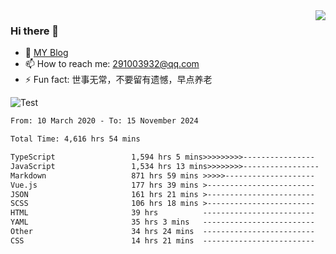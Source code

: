 <img align='right' src='https://github-readme-stats.vercel.app/api?username=niaogege&show_icons=true&theme=radical'/>

### Hi there 👋

- 🌱 [MY Blog](https://bythewayer.com/)
- 📫 How to reach me: 291003932@qq.com
- ⚡ Fun fact:  世事无常，不要留有遗憾，早点养老

![Test](https://github-readme-stats.vercel.app/api/top-langs/?username=niaogege&layout=compact)

<!--START_SECTION:waka-->

```txt
From: 10 March 2020 - To: 15 November 2024

Total Time: 4,616 hrs 54 mins

TypeScript                 1,594 hrs 5 mins>>>>>>>>>----------------   34.53 %
JavaScript                 1,534 hrs 13 mins>>>>>>>>-----------------   33.23 %
Markdown                   871 hrs 59 mins >>>>>--------------------   18.89 %
Vue.js                     177 hrs 39 mins >------------------------   03.85 %
JSON                       161 hrs 21 mins >------------------------   03.50 %
SCSS                       106 hrs 18 mins >------------------------   02.30 %
HTML                       39 hrs          -------------------------   00.85 %
YAML                       35 hrs 3 mins   -------------------------   00.76 %
Other                      34 hrs 24 mins  -------------------------   00.75 %
CSS                        14 hrs 21 mins  -------------------------   00.31 %
```

<!--END_SECTION:waka-->
